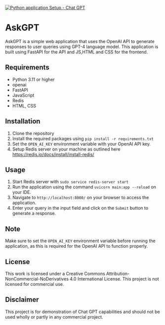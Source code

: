 [![Python application Setup - Chat GPT](https://github.com/paraskuk/chatgptui/actions/workflows/python-app.yml/badge.svg)](https://github.com/paraskuk/chatgptui/actions/workflows/python-app.yml)
# AskGPT

AskGPT is a simple web application that uses the OpenAI API to generate responses to user queries using GPT-4 language model. 
This application is built using FastAPI for the API and JS,HTML and CSS for the frontend.
## Requirements

- Python 3.11 or higher
- openai
- FastAPI
- JavaScript
- Redis
- HTML, CSS

## Installation

1. Clone the repository
2. Install the required packages using `pip install -r requirements.txt`
3. Set the `OPEN_AI_KEY` environment variable with your OpenAI API key.
4. Setup Redis server on your machine as outlined here https://redis.io/docs/install/install-redis/ 


## Usage
1. Start Redis server with `sudo service redis-server start`
2. Run the application using the command `uvicorn main:app --reload` on your IDE.
2. Navigate to `http://localhost:8000/` on your browser to access the application.
3. Enter your query in the input field and click on the `Submit` button to generate a response.

## Note

Make sure to set the `OPEN_AI_KEY` environment variable before running the application, as this is required for the OpenAI API to function properly.

## License

This work is licensed under a Creative Commons Attribution-NonCommercial-NoDerivatives 4.0 International License.
This project is not licensed for commercial use.

## Disclaimer

This project is for demonstration of Chat GPT capabilities and should not be used wholly or partly in 
any commercial project. 
